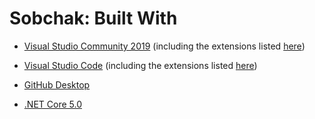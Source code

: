 # Sobchak: Built With

* [Visual Studio Community 2019](https://visualstudio.microsoft.com/vs/) (including the extensions listed [here](https://github.com/APrettyCoolProgram/my-development-environment))
* [Visual Studio Code](https://code.visualstudio.com/?wt.mc_id=DX_841432) (including the extensions listed [here](https://github.com/APrettyCoolProgram/my-development-environment))

* [GitHub Desktop](https://desktop.github.com/)

* [.NET Core 5.0](https://dotnet.microsoft.com/download/dotnet-core)